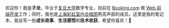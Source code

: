 欢迎你！我是**子龙**，毕业于[复旦大学](https://www.fudan.edu.cn/)数学专业，目前在 [Booking.com](https://booking.com/) 做 [Web 前端开发](https://roadmap.sh/frontend)工作；同时，我也是[上海彩虹室内合唱团](https://baike.baidu.com/item/%E4%B8%8A%E6%B5%B7%E5%BD%A9%E8%99%B9%E5%AE%A4%E5%86%85%E5%90%88%E5%94%B1%E5%9B%A2)男高声部的成员。这里是我的笔记本，我会写一些**成长故事**、**生活感悟**和**技术收获**，希望你喜欢！🎉
